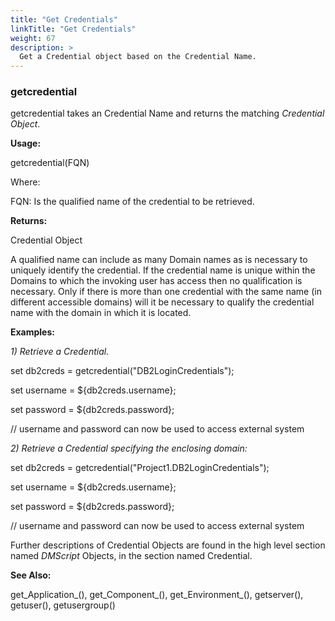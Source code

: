 ```yaml
---
title: "Get Credentials"
linkTitle: "Get Credentials"
weight: 67
description: >
  Get a Credential object based on the Credential Name. 
---
```

### getcredential

getcredential takes an Credential Name and returns the matching _Credential Object_.

**Usage:**

getcredential(FQN)

Where:

FQN: Is the qualified name of the credential to be retrieved.

**Returns:**

Credential Object

A qualified name can include as many Domain names as is necessary to uniquely identify the credential. If the credential name is unique within the Domains to which the invoking user has access then no qualification is necessary. Only if there is more than one credential with the same name (in different accessible domains) will it be necessary to qualify the credential name with the domain in which it is located.

**Examples:**

_1) Retrieve a Credential._

set db2creds = getcredential("DB2LoginCredentials");

set username = ${db2creds.username};

set password = ${db2creds.password};

// username and password can now be used to access external system

_2) Retrieve a Credential specifying the enclosing domain:_

set db2creds = getcredential("Project1.DB2LoginCredentials");

set username = ${db2creds.username};

set password = ${db2creds.password};

// username and password can now be used to access external system


Further descriptions of Credential Objects are found in the high level section named _DMScript_ Objects, in the section named Credential.
 


**See Also:**

get_Application_(), get_Component_(), get_Environment_(), getserver(), getuser(), getusergroup()